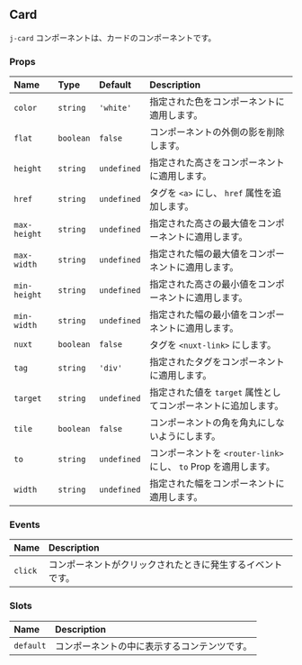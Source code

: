 ## Card

`j-card` コンポーネントは、カードのコンポーネントです。

### Props

|Name|Type|Default|Description|
|:--|:--|:--|:--|
|`color`|`string`|`'white'`|指定された色をコンポーネントに適用します。|
|`flat`|`boolean`|`false`|コンポーネントの外側の影を削除します。|
|`height`|`string`|`undefined`|指定された高さをコンポーネントに適用します。|
|`href`|`string`|`undefined`|タグを `<a>` にし、 `href` 属性を追加します。|
|`max-height`|`string`|`undefined`|指定された高さの最大値をコンポーネントに適用します。|
|`max-width`|`string`|`undefined`|指定された幅の最大値をコンポーネントに適用します。|
|`min-height`|`string`|`undefined`|指定された高さの最小値をコンポーネントに適用します。|
|`min-width`|`string`|`undefined`|指定された幅の最小値をコンポーネントに適用します。|
|`nuxt`|`boolean`|`false`|タグを `<nuxt-link>` にします。|
|`tag`|`string`|`'div'`|指定されたタグをコンポーネントに適用します。|
|`target`|`string`|`undefined`|指定された値を `target` 属性としてコンポーネントに追加します。|
|`tile`|`boolean`|`false`|コンポーネントの角を角丸にしないようにします。|
|`to`|`string`|`undefined`|コンポーネントを `<router-link>` にし、 `to` Prop を適用します。|
|`width`|`string`|`undefined`|指定された幅をコンポーネントに適用します。|

### Events

|Name|Description|
|:--|:--|
|`click`|コンポーネントがクリックされたときに発生するイベントです。|

### Slots

|Name|Description|
|:--|:--|
|`default`|コンポーネントの中に表示するコンテンツです。|
